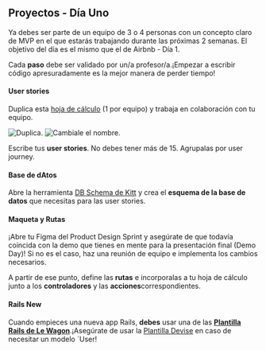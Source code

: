 ## Proyectos - Día Uno

Ya debes ser parte de un equipo de 3 o 4 personas con un concepto claro de MVP en el que estarás trabajando durante las próximas 2 semanas. El objetivo del día es el mismo que el de Airbnb - Día 1.

Cada **paso** debe ser validado por un/a profesor/a.¡Empezar a escribir código apresuradamente es la mejor manera de perder tiempo!

#### User stories
Duplica esta [hoja de cálculo](https://docs.google.com/spreadsheets/d/1_q-wwWiWUY5VL0gZVtqWIidWEtfwhX8FHEbwaW0LuFI/edit?usp=sharing) (1 por equipo) y trabaja en colaboración con tu equipo.

![Duplica](https://raw.githubusercontent.com/lewagon/fullstack-images/master/rails/user-stories/duplicate.png).
![Cambiale el nombre](https://raw.githubusercontent.com/lewagon/fullstack-images/master/rails/user-stories/rename.png).

Escribe tus **user stories**. No debes tener más de 15. Agrupalas por user journey.

#### Base de dAtos
Abre la herramienta [DB Schema de Kitt](https://kitt.lewagon.com/db) y crea el **esquema de la base de datos** que necesitas para las user stories.

#### Maqueta y Rutas
¡Abre tu Figma del Product Design Sprint y asegúrate de que todavía coincida con la demo que tienes en mente para la presentación final (Demo Day)! Si no es el caso, haz una reunión de equipo e implementa los cambios necesarios.

A partir de ese punto, define las **rutas** e incorporalas a tu hoja de cálculo junto a los **controladores** y las **acciones**correspondientes.

#### Rails New
Cuando empieces una nueva app Rails, **debes** usar una de las [**Plantilla Rails de Le Wagon**](https://github.com/lewagon/rails-templates/tree/master).¡Asegúrate de usar la [Plantilla Devise](https://github.com/lewagon/rails-templates/tree/master#devise) en caso de necesitar un modelo `User!
